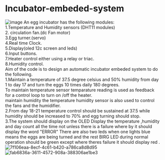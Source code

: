# Incubator-embeded-system<br>
![image](https://user-images.githubusercontent.com/62056954/209951417-58534234-2cee-4f2e-9969-c3de2112df74.png)
An egg incubator has the following modules:
<br>1.Temperature and Humidity sensors (DHT11  modules)
  <br> 2. circulation fan.(dc Fan motor)
  <br> 3.Egg turner.(servo)
  <br> 4.Real time Clock.
  <br> 5.Display(oled 12c screen and leds)
  <br>6.Input buttons.
  <br> 7.Heater control either using a relay or triac.
  <br> 8.Humidity control.<br>
Aim of the code is to design an automatic incubator embeded system to do the following.
<br>1.Maintain a temperature of 37.5 degree celsius and 50% humidity from day 1 to day 17 and turn the eggs 10 times daily 180 degrees.
  <br>To maintain temperature sensor temparature reading is used as feedback for a control loop to turn on /off the heater.
  <br> maintain humidity the temperature humidity sensor is also used to control the fans and the humidifier.
<br>2.From day 18-21 temperature control should be sustained at 37.5 while humidity should be increased to 70% and egg turning should stop.
<br>3.The system should display on the OLED Display the temperature ,humidity and day count all the time not unless there is a failure where by it should display the word "ERROR" There are also two  leds when one lights blue means the eggs are being turned and the rest BIRG LED during normal operation should  be green except where theres failure it should display red . ![7f106eaa-8ecf-4c61-b420-a786ca8d8d95](https://user-images.githubusercontent.com/62056954/209956589-47cc6659-9137-4fe2-92b0-4af5c59b0f90.jpg)
![fab6836a-3611-4572-908a-388306ae1be3](https://user-images.githubusercontent.com/62056954/209956597-47e11138-3e24-4e48-bdbc-0854aeff6642.jpg)
